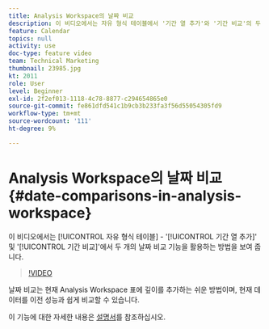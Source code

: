 ```yaml
---
title: Analysis Workspace의 날짜 비교
description: 이 비디오에서는 자유 형식 테이블에서 '기간 열 추가'와 '기간 비교'의 두 날짜 비교 기능을 활용하는 방법을 보여 줍니다.
feature: Calendar
topics: null
activity: use
doc-type: feature video
team: Technical Marketing
thumbnail: 23985.jpg
kt: 2011
role: User
level: Beginner
exl-id: 2f2ef013-1118-4c78-8877-c294654865e0
source-git-commit: fe861dfd541c1b9cb3b233fa3f56d55054305fd9
workflow-type: tm+mt
source-wordcount: '111'
ht-degree: 9%

---
```


# Analysis Workspace의 날짜 비교 {#date-comparisons-in-analysis-workspace}

이 비디오에서는 [!UICONTROL 자유 형식 테이블] - &#39;[!UICONTROL 기간 열 추가]&#39; 및 &#39;[!UICONTROL 기간 비교]&#39;에서 두 개의 날짜 비교 기능을 활용하는 방법을 보여 줍니다.

>[!VIDEO](https://video.tv.adobe.com/v/23985/?quality=12)

날짜 비교는 현재 Analysis Workspace 표에 깊이를 추가하는 쉬운 방법이며, 현재 데이터를 이전 성능과 쉽게 비교할 수 있습니다.

이 기능에 대한 자세한 내용은 [설명서](https://experienceleague.adobe.com/docs/analytics/analyze/analysis-workspace/components/calendar-date-ranges/time-comparison.html?lang=en)를 참조하십시오.
